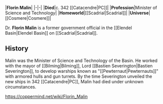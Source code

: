 |**Florin Malin**|
|-|-|
|**Died**|c. 342 [[Catacendre\|PC]]|
|**Profession**|Minister of Science and Technology|
|**Homeworld**|[[Scadrial\|Scadrial]]|
|**Universe**|[[Cosmere\|Cosmere]]|

Dr. **Florin Malin** is a former government official in the [[Elendel Basin\|Elendel Basin]] on [[Scadrial\|Scadrial]].

## History
Malin was the Minister of Science and Technology of the Basin. He worked with the mayor of [[Bilming\|Bilming]], Lord [[Bastien Severington\|Bastien Severington]], to develop warships known as "[[Pewternaut\|Pewternauts]]" with armored hulls and gun turrets. By the time Severington unveiled the new ships in 342 [[Catacendre\|PC]], Malin had died under unknown circumstances.



https://coppermind.net/wiki/Florin_Malin